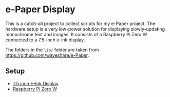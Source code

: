# e-Paper Display #
This is a catch-all project to collect scripts for my e-Paper project. The hardware setup is a very low-power solution for displaying slowly-updating monochrome text and images. It consists of a Raspberry Pi Zero W connected to a 7.5-inch e-ink display.

The folders in the `lib/` folder are taken from https://github.com/waveshare/e-Paper.

## Setup ##
  - [7.5 inch E-Ink Display](https://www.amazon.com/7-5inch-HAT-Three-color-consumption-Resolution/dp/B075YP81JR/ref=sr_1_4)
  - [Raspberry Pi Zero W](https://www.amazon.com/Raspberry-Pi-Zero-Wireless-model/dp/B06XFZC3BX/)
